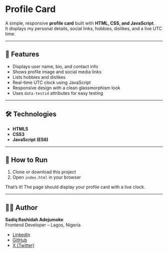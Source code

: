 # Profile Card

A simple, responsive **profile card** built with **HTML, CSS, and JavaScript**.  
It displays my personal details, social links, hobbies, dislikes, and a live UTC time.

---

## 🧠 Features
- Displays user name, bio, and contact info  
- Shows profile image and social media links  
- Lists hobbies and dislikes  
- Real-time UTC clock using JavaScript  
- Responsive design with a clean glassmorphism look  
- Uses `data-testid` attributes for easy testing

---

## 🛠️ Technologies
- **HTML5**
- **CSS3**
- **JavaScript (ES6)**

---

## 🚀 How to Run
1. Clone or download this project  
2. Open `index.html` in your browser  

That’s it! The page should display your profile card with a live clock.

---

## 👩‍💻 Author
**Sadiq Rashidah Adejumoke**  
Frontend Developer – Lagos, Nigeria  
- [LinkedIn](https://www.linkedin.com/in/rashidah-sadiq)  
- [GitHub](https://github.com/S-Rashy)  
- [X (Twitter)](https://twitter.com/RforRashy)

